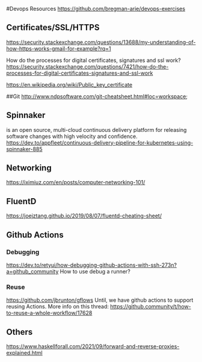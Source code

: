 #Devops Resources
https://github.com/bregman-arie/devops-exercises

## Certificates/SSL/HTTPS
https://security.stackexchange.com/questions/13688/my-understanding-of-how-https-works-gmail-for-example?rq=1

How do the processes for digital certificates, signatures and ssl work?
https://security.stackexchange.com/questions/7421/how-do-the-processes-for-digital-certificates-signatures-and-ssl-work

https://en.wikipedia.org/wiki/Public_key_certificate

##Git
http://www.ndpsoftware.com/git-cheatsheet.html#loc=workspace;

## Spinnaker 
is an open source, multi-cloud continuous delivery platform for releasing software changes with high velocity and confidence.
https://dev.to/appfleet/continuous-delivery-pipeline-for-kubernetes-using-spinnaker-885

## Networking
https://iximiuz.com/en/posts/computer-networking-101/

## FluentD
https://joejztang.github.io/2019/08/07/fluentd-cheating-sheet/

## Github Actions
### Debugging
https://dev.to/retyui/how-debugging-github-actions-with-ssh-273n?a=github_community
How to use debug a runner?

### Reuse
https://github.com/jbrunton/gflows
Until, we have github actions to support reusing Actions.
More info on this thread: https://github.community/t/how-to-reuse-a-whole-workflow/17628


## Others
https://www.haskellforall.com/2021/09/forward-and-reverse-proxies-explained.html
